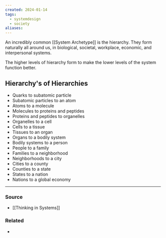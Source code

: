 ```yaml
---
created: 2024-01-14
tags:
  - systemdesign
  - society
aliases:
---
```

An incredibly common [[System Archetype]] is the hierarchy. They form naturally all around us, in biological, societal, workplace, economic, and interpersonal systems.

The higher levels of hierarchy form to make the lower levels of the system function better.

## Hierarchy's of Hierarchies
- Quarks to subatomic particle
- Subatomic particles to an atom
- Atoms to a molecule 
- Molecules to proteins and peptides
- Proteins and peptides to organelles
- Organelles to a cell
- Cells to a tissue 
- Tissues to an organ
- Organs to a bodily system 
- Bodily systems to a person 
- People to a family 
- Families to a neighborhood 
- Neighborhoods to a city
- Cities to a county
- Counties to a state
- States to a nation
- Nations to a global economy 

****
### Source
- [[Thinking in Systems]]

### Related
- 